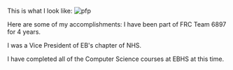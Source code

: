 This is what I look like:
![pfp]("/Bhaskar_headshot.jpg")

Here are some of my accomplishments: 
I have been part of FRC Team 6897 for 4 years. 

I was a Vice President of EB's chapter of NHS.

I have completed all of the Computer Science courses at EBHS at this time.
